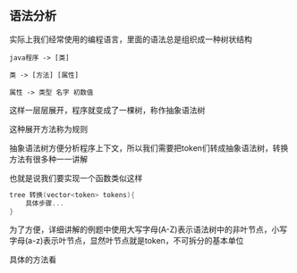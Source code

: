 ## 语法分析

实际上我们经常使用的编程语言，里面的语法总是组织成一种树状结构

```
java程序 -> [类]

类 -> [方法] [属性]

属性 -> 类型 名字 初数值
```

这样一层层展开，程序就变成了一棵树，称作抽象语法树

这种展开方法称为规则

抽象语法树方便分析程序上下文，所以我们需要把token们转成抽象语法树，转换方法有很多种一一讲解

也就是说我们要实现一个函数类似这样

```c++
tree 转换(vector<token> tokens){
    具体步骤...
}
```

为了方便，详细讲解的例题中使用大写字母(A-Z)表示语法树中的非叶节点，小写字母(a-z)表示叶节点，显然叶节点就是token，不可拆分的基本单位

具体的方法看